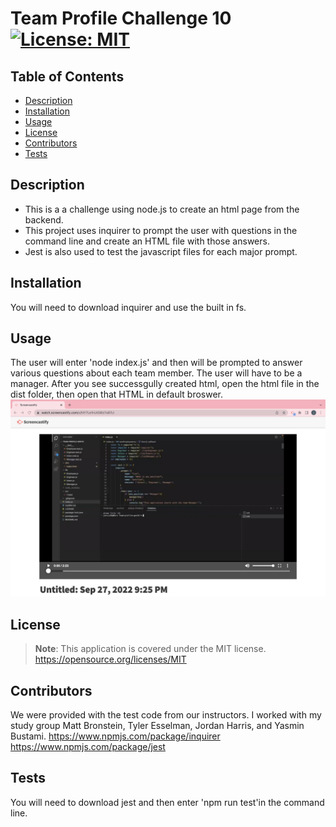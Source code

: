 
# Team Profile Challenge 10 [![License: MIT](https://img.shields.io/badge/License-MIT-yellow.svg)](https://opensource.org/licenses/MIT)

## Table of Contents
- [Description](#description)
- [Installation](#installation)
- [Usage](#usage)
- [License](#license)
- [Contributors](#contributing)
- [Tests](#tests)


## Description
- This is a a challenge using node.js to create an html page from the backend.
- This project uses inquirer to prompt the user with questions in the command line and create an HTML file with those answers. 
- Jest is also used to test the javascript files for each major prompt.

## Installation
You will need to download inquirer and use the built in fs.

## Usage
The user will enter 'node index.js' and then will be prompted to answer various questions about each team member. The user will have to be a manager. After you see successgully created html, open the html file in the dist folder, then open that HTML in default broswer.
[![Watch the video](./img/Screen%20Shot%202022-09-27%20at%209.58.00%20PM.png)](https://watch.screencastify.com/v/htY7Le1HJtO8lz7o87Lt)

## License
> **Note**: This application is covered under the MIT license. https://opensource.org/licenses/MIT

## Contributors
We were provided with the test code from our instructors. 
I worked with my study group Matt Bronstein, Tyler Esselman, Jordan Harris, and Yasmin Bustami.
https://www.npmjs.com/package/inquirer
https://www.npmjs.com/package/jest

## Tests
You will need to download jest and then enter 'npm run test'in the command line. 

